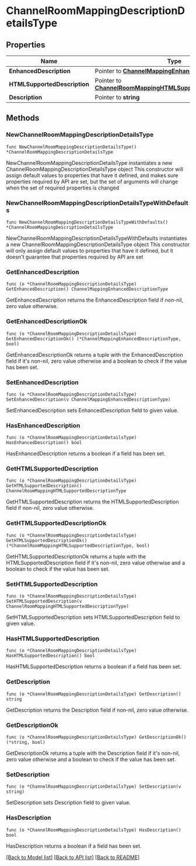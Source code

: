 # ChannelRoomMappingDescriptionDetailsType

## Properties

Name | Type | Description | Notes
------------ | ------------- | ------------- | -------------
**EnhancedDescription** | Pointer to [**ChannelMappingEnhancedDescriptionType**](ChannelMappingEnhancedDescriptionType.md) |  | [optional] 
**HTMLSupportedDescription** | Pointer to [**ChannelRoomMappingHTMLSupportedDescriptionType**](ChannelRoomMappingHTMLSupportedDescriptionType.md) |  | [optional] 
**Description** | Pointer to **string** | Description. | [optional] 

## Methods

### NewChannelRoomMappingDescriptionDetailsType

`func NewChannelRoomMappingDescriptionDetailsType() *ChannelRoomMappingDescriptionDetailsType`

NewChannelRoomMappingDescriptionDetailsType instantiates a new ChannelRoomMappingDescriptionDetailsType object
This constructor will assign default values to properties that have it defined,
and makes sure properties required by API are set, but the set of arguments
will change when the set of required properties is changed

### NewChannelRoomMappingDescriptionDetailsTypeWithDefaults

`func NewChannelRoomMappingDescriptionDetailsTypeWithDefaults() *ChannelRoomMappingDescriptionDetailsType`

NewChannelRoomMappingDescriptionDetailsTypeWithDefaults instantiates a new ChannelRoomMappingDescriptionDetailsType object
This constructor will only assign default values to properties that have it defined,
but it doesn't guarantee that properties required by API are set

### GetEnhancedDescription

`func (o *ChannelRoomMappingDescriptionDetailsType) GetEnhancedDescription() ChannelMappingEnhancedDescriptionType`

GetEnhancedDescription returns the EnhancedDescription field if non-nil, zero value otherwise.

### GetEnhancedDescriptionOk

`func (o *ChannelRoomMappingDescriptionDetailsType) GetEnhancedDescriptionOk() (*ChannelMappingEnhancedDescriptionType, bool)`

GetEnhancedDescriptionOk returns a tuple with the EnhancedDescription field if it's non-nil, zero value otherwise
and a boolean to check if the value has been set.

### SetEnhancedDescription

`func (o *ChannelRoomMappingDescriptionDetailsType) SetEnhancedDescription(v ChannelMappingEnhancedDescriptionType)`

SetEnhancedDescription sets EnhancedDescription field to given value.

### HasEnhancedDescription

`func (o *ChannelRoomMappingDescriptionDetailsType) HasEnhancedDescription() bool`

HasEnhancedDescription returns a boolean if a field has been set.

### GetHTMLSupportedDescription

`func (o *ChannelRoomMappingDescriptionDetailsType) GetHTMLSupportedDescription() ChannelRoomMappingHTMLSupportedDescriptionType`

GetHTMLSupportedDescription returns the HTMLSupportedDescription field if non-nil, zero value otherwise.

### GetHTMLSupportedDescriptionOk

`func (o *ChannelRoomMappingDescriptionDetailsType) GetHTMLSupportedDescriptionOk() (*ChannelRoomMappingHTMLSupportedDescriptionType, bool)`

GetHTMLSupportedDescriptionOk returns a tuple with the HTMLSupportedDescription field if it's non-nil, zero value otherwise
and a boolean to check if the value has been set.

### SetHTMLSupportedDescription

`func (o *ChannelRoomMappingDescriptionDetailsType) SetHTMLSupportedDescription(v ChannelRoomMappingHTMLSupportedDescriptionType)`

SetHTMLSupportedDescription sets HTMLSupportedDescription field to given value.

### HasHTMLSupportedDescription

`func (o *ChannelRoomMappingDescriptionDetailsType) HasHTMLSupportedDescription() bool`

HasHTMLSupportedDescription returns a boolean if a field has been set.

### GetDescription

`func (o *ChannelRoomMappingDescriptionDetailsType) GetDescription() string`

GetDescription returns the Description field if non-nil, zero value otherwise.

### GetDescriptionOk

`func (o *ChannelRoomMappingDescriptionDetailsType) GetDescriptionOk() (*string, bool)`

GetDescriptionOk returns a tuple with the Description field if it's non-nil, zero value otherwise
and a boolean to check if the value has been set.

### SetDescription

`func (o *ChannelRoomMappingDescriptionDetailsType) SetDescription(v string)`

SetDescription sets Description field to given value.

### HasDescription

`func (o *ChannelRoomMappingDescriptionDetailsType) HasDescription() bool`

HasDescription returns a boolean if a field has been set.


[[Back to Model list]](../README.md#documentation-for-models) [[Back to API list]](../README.md#documentation-for-api-endpoints) [[Back to README]](../README.md)


